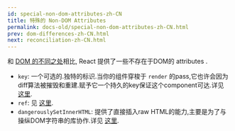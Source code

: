 ```yaml
---
id: special-non-dom-attributes-zh-CN
title: 特殊的 Non-DOM Attributes
permalink: docs-old/special-non-dom-attributes-zh-CN.html
prev: dom-differences-zh-CN.html
next: reconciliation-zh-CN.html
---
```


和 [DOM 的不同之处](/react/docs/dom-differences-zh-CN.html)相比, React 提供了一些不存在于DOM的 attributes .

- `key`: 一个可选的.独特的标识.当你的组件穿梭于 `render` 的pass,它也许会因为diff算法被摧毁和重建.赋予它一个持久的key保证这个component可达.详见 [这里](/react/docs/multiple-components.html#dynamic-children).
- `ref`: 见 [这里](/react/docs/more-about-refs.html).
- `dangerouslySetInnerHTML`: 提供了直接插入raw HTML的能力,主要是为了与操纵DOM字符串的库协作.详见 [这里](/react/tips/dangerously-set-inner-html.html).
